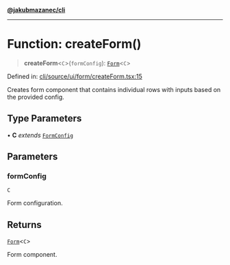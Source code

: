 [**@jakubmazanec/cli**](../README.md)

---

# Function: createForm()

> **createForm**\<`C`\>(`formConfig`): [`Form`](../type-aliases/Form.md)\<`C`\>

Defined in:
[cli/source/ui/form/createForm.tsx:15](https://github.com/jakubmazanec/tools/blob/7c5f40d811171692b72a47160bc33d644201b16a/packages/cli/source/ui/form/createForm.tsx#L15)

Creates form component that contains individual rows with inputs based on the provided config.

## Type Parameters

• **C** _extends_ [`FormConfig`](../type-aliases/FormConfig.md)

## Parameters

### formConfig

`C`

Form configuration.

## Returns

[`Form`](../type-aliases/Form.md)\<`C`\>

Form component.
